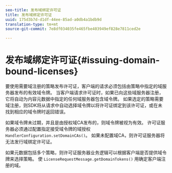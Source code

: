 ```yaml
---
seo-title: 发布域绑定许可证
title: 发布域绑定许可证
uuid: 175d3b7d-d1df-44ee-85ad-a0db4a1bdb9d
translation-type: tm+mt
source-git-commit: 7e8df034035fe465fbe403949ef828e7811ced2e

---
```



# 发布域绑定许可证{#issuing-domain-bound-licenses}

要使用需要域注册的策略发布许可证，客户端的请求必须包括由策略中指定的域服务器发布的有效域令牌。 当客户端请求许可证时，如果已向这些域服务器注册，它将自动为内容元数据中指定的任何域服务器包含域令牌。 如果选定的策略需要域注册，则SDK将从请求中自动选择域令牌以将许可证绑定到该许可证，或在未找到相应的域令牌时返回错误。

如果域令牌未过期，并且是由授权域CA发布的，则域令牌被视为有效。 许可证服务器必须通过配置指定接受域令牌的域授权 `HandlerConfiguration.setDomainCAs()`。 如果未配置域CA，则许可证服务器将无法发行域绑定许可证。

如果元数据包括多个策略，则许可证服务器业务逻辑可以根据客户端是否提供域令牌来选择策略。 使 `LicenseRequestMessage.getDomainTokens()` 用确定客户端注册的域。
